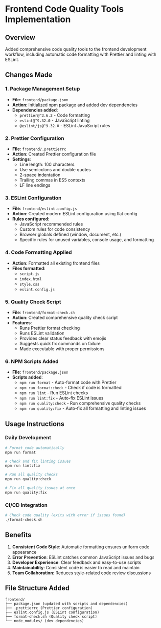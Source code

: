 # Frontend Code Quality Tools Implementation

## Overview
Added comprehensive code quality tools to the frontend development workflow, including automatic code formatting with Prettier and linting with ESLint.

## Changes Made

### 1. Package Management Setup
- **File**: `frontend/package.json`
- **Action**: Initialized npm package and added dev dependencies
- **Dependencies added**:
  - `prettier@^3.6.2` - Code formatting
  - `eslint@^9.32.0` - JavaScript linting
  - `@eslint/js@^9.32.0` - ESLint JavaScript rules

### 2. Prettier Configuration
- **File**: `frontend/.prettierrc`
- **Action**: Created Prettier configuration file
- **Settings**:
  - Line length: 100 characters
  - Use semicolons and double quotes
  - 2-space indentation
  - Trailing commas in ES5 contexts
  - LF line endings

### 3. ESLint Configuration
- **File**: `frontend/eslint.config.js`
- **Action**: Created modern ESLint configuration using flat config
- **Rules configured**:
  - JavaScript recommended rules
  - Custom rules for code consistency
  - Browser globals defined (window, document, etc.)
  - Specific rules for unused variables, console usage, and formatting

### 4. Code Formatting Applied
- **Action**: Formatted all existing frontend files
- **Files formatted**:
  - `script.js`
  - `index.html`
  - `style.css`
  - `eslint.config.js`

### 5. Quality Check Script
- **File**: `frontend/format-check.sh`
- **Action**: Created comprehensive quality check script
- **Features**:
  - Runs Prettier format checking
  - Runs ESLint validation
  - Provides clear status feedback with emojis
  - Suggests quick fix commands on failure
  - Made executable with proper permissions

### 6. NPM Scripts Added
- **File**: `frontend/package.json`
- **Scripts added**:
  - `npm run format` - Auto-format code with Prettier
  - `npm run format:check` - Check if code is formatted
  - `npm run lint` - Run ESLint checks
  - `npm run lint:fix` - Auto-fix ESLint issues
  - `npm run quality:check` - Run comprehensive quality checks
  - `npm run quality:fix` - Auto-fix all formatting and linting issues

## Usage Instructions

### Daily Development
```bash
# Format code automatically
npm run format

# Check and fix linting issues
npm run lint:fix

# Run all quality checks
npm run quality:check

# Fix all quality issues at once
npm run quality:fix
```

### CI/CD Integration
```bash
# Check code quality (exits with error if issues found)
./format-check.sh
```

## Benefits
1. **Consistent Code Style**: Automatic formatting ensures uniform code appearance
2. **Error Prevention**: ESLint catches common JavaScript issues and bugs
3. **Developer Experience**: Clear feedback and easy-to-use scripts
4. **Maintainability**: Consistent code is easier to read and maintain
5. **Team Collaboration**: Reduces style-related code review discussions

## File Structure Added
```
frontend/
├── package.json (updated with scripts and dependencies)
├── .prettierrc (Prettier configuration)
├── eslint.config.js (ESLint configuration)
├── format-check.sh (Quality check script)
└── node_modules/ (dev dependencies)